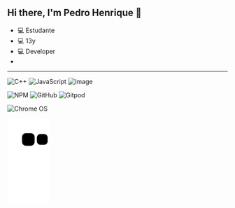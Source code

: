## Hi there, I'm Pedro Henrique 👋

- 💻 Estudante
- 💻 13y
- 💻 Developer
- 
---

![C++](https://img.shields.io/badge/c++-%2300599C.svg?style=for-the-badge&logo=c%2B%2B&logoColor=white)
![JavaScript](https://user-images.githubusercontent.com/88590972/139758883-9d1b01eb-9df9-47ee-8e57-ac048c20b6a4.png)
![image](https://img.shields.io/badge/Python-14354C?style=for-the-badge&logo=python&logoColor=white)

![NPM](https://img.shields.io/badge/NPM-%23000000.svg?style=for-the-badge&logo=npm&logoColor=white)
![GitHub](https://img.shields.io/badge/github-%23121011.svg?style=for-the-badge&logo=github&logoColor=white)
![Gitpod](https://img.shields.io/badge/gitpod-f06611.svg?style=for-the-badge&logo=gitpod&logoColor=white)

![Chrome OS](https://img.shields.io/badge/chrome%20os-3d89fc?style=for-the-badge&logo=google%20chrome&logoColor=white)

![Snake animation](https://github.com/rafaballerini/rafaballerini/raw/output/github-contribution-grid-snake.svg)
